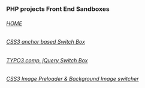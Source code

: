 ### PHP projects Front End Sandboxes  
  
###### [HOME](http://mthjn.github.io/)  
###### [CSS3 anchor based Switch Box](http://mthjn.github.io/box-css/)  
###### [TYPO3 comp. jQuery Switch Box](http://mthjn.github.io/box/)  
###### [CSS3 Image Preloader & Background Image switcher](http://mthjn.github.io/image-preload/)  
